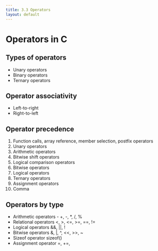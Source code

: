 ```yaml
---
title: 3.3 Operators
layout: default
---
```


# Operators in C

## Types of operators
- Unary operators
- Binary operators
- Ternary operators

## Operator associativity
- Left-to-right
- Right-to-left


## Operator precedence
1. Function calls, array reference, member selection, postfix operators
2. Unary operators
3. Arithmetic operators
4. Bitwise shift operators
5. Logical comparison operators
6. Bitwise operators
7. Logical operators
8. Ternary operators
9. Assignment operators
10. Comma


## Operators by type
- Arithmetic operators - +, -, *, /, %
- Relational operators <, >, <=, >=, ==, !=
- Logical operators &&, ||, !
- Bitwise operators &, |, ^, <<, >>, ~
- Sizeof operator sizeof()
- Assignment operator =, +=,
